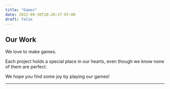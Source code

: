 ```yaml
---
title: "Games"
date: 2022-09-30T20:20:27-07:00
draft: false
---
```


## Our Work

We love to make games.

Each project holds a special place in our hearts, even though we know none of them are perfect.

We hope you find some joy by playing our games!

---